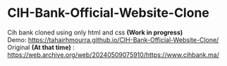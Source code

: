 # CIH-Bank-Official-Website-Clone <br>
Cih bank cloned using only html and css **(Work in progress)** <br>
Demo: https://tahairhmourra.github.io/CIH-Bank-Official-Website-Clone/
Original **(At that time)** : https://web.archive.org/web/20240509075910/https://www.cihbank.ma/

